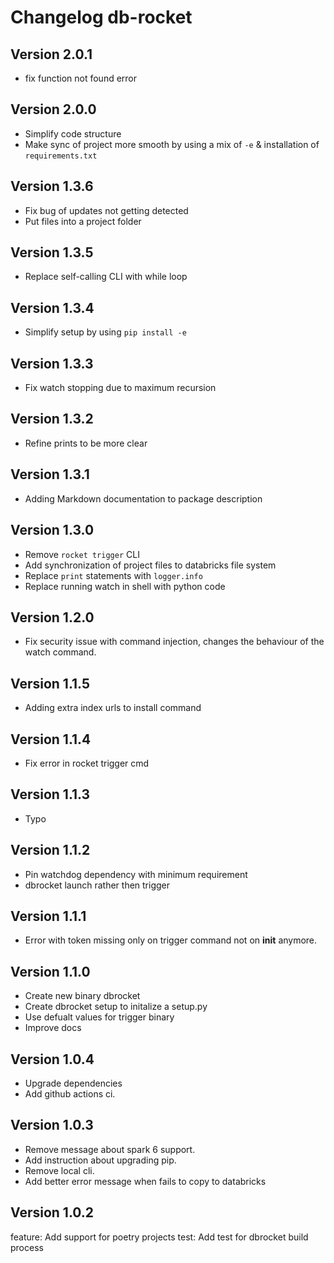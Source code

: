 # Changelog db-rocket

## Version 2.0.1
- fix function not found error

## Version 2.0.0
- Simplify code structure
- Make sync of project more smooth by using a mix of `-e` & installation of `requirements.txt`

## Version 1.3.6

- Fix bug of updates not getting detected
- Put files into a project folder

## Version 1.3.5

- Replace self-calling CLI with while loop

## Version 1.3.4

- Simplify setup by using `pip install -e`

## Version 1.3.3

- Fix watch stopping due to maximum recursion

## Version 1.3.2

- Refine prints to be more clear

## Version 1.3.1

- Adding Markdown documentation to package description

## Version 1.3.0

- Remove `rocket trigger` CLI
- Add synchronization of project files to databricks file system
- Replace `print` statements with `logger.info`
- Replace running watch in shell with python code

## Version 1.2.0

- Fix security issue with command injection, changes the behaviour of the watch command.

## Version 1.1.5

- Adding extra index urls to install command

## Version 1.1.4

- Fix error in rocket trigger cmd

## Version 1.1.3

- Typo

## Version 1.1.2

- Pin watchdog dependency with minimum requirement
- dbrocket launch rather then trigger

## Version 1.1.1

- Error with token missing only on trigger command not on __init__ anymore.

## Version 1.1.0

- Create new binary dbrocket
- Create dbrocket setup to initalize a setup.py
- Use defualt values for trigger binary
- Improve docs

## Version 1.0.4

- Upgrade dependencies
- Add github actions ci.

## Version 1.0.3

- Remove message about spark 6 support.
- Add instruction about upgrading pip.
- Remove local cli.
- Add better error message when fails to copy to databricks

## Version 1.0.2

feature: Add support for poetry projects test: Add test for dbrocket build process
